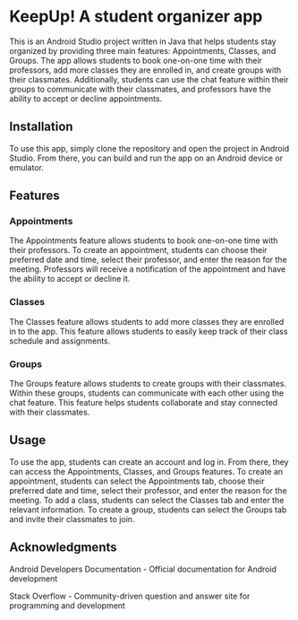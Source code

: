 <h1> KeepUp! A student organizer app </h1>

This is an Android Studio project written in Java that helps students stay organized by providing three main features: Appointments, Classes, and Groups. The app allows students to book one-on-one time with their professors, add more classes they are enrolled in, and create groups with their classmates. Additionally, students can use the chat feature within their groups to communicate with their classmates, and professors have the ability to accept or decline appointments.

<h2>Installation</h2>
To use this app, simply clone the repository and open the project in Android Studio. From there, you can build and run the app on an Android device or emulator.

<h2>Features</h2>

<h3>Appointments</h3>
The Appointments feature allows students to book one-on-one time with their professors. To create an appointment, students can choose their preferred date and time, select their professor, and enter the reason for the meeting. Professors will receive a notification of the appointment and have the ability to accept or decline it.

<h3>Classes</h3>
The Classes feature allows students to add more classes they are enrolled in to the app. This feature allows students to easily keep track of their class schedule and assignments.

<h3>Groups</h3>
The Groups feature allows students to create groups with their classmates. Within these groups, students can communicate with each other using the chat feature. This feature helps students collaborate and stay connected with their classmates.

<h2>Usage</h2>
To use the app, students can create an account and log in. From there, they can access the Appointments, Classes, and Groups features. To create an appointment, students can select the Appointments tab, choose their preferred date and time, select their professor, and enter the reason for the meeting. To add a class, students can select the Classes tab and enter the relevant information. To create a group, students can select the Groups tab and invite their classmates to join.


<h2>Acknowledgments</h2>
<p>Android Developers Documentation - Official documentation for Android development</p>
Stack Overflow - Community-driven question and answer site for programming and development
